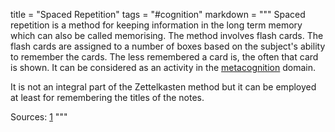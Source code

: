 title = "Spaced Repetition"
tags = "#cognition"
markdown = """
Spaced repetition is a method for keeping information in the long term memory which can also be
called memorising. The method involves flash cards. The flash cards are assigned to a number of
boxes based on the subject's ability to remember the cards. The less remembered a card is, the
often that card is shown. It can be considered as an activity in the [metacognition](202201170157.html) domain.

It is not an integral part of the Zettelkasten method but it can be employed at least for
remembering the titles of the notes.

Sources:
[1](https://en.wikipedia.org/wiki/Spaced_repetition)
"""